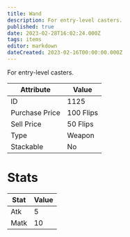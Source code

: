 ```yaml
---
title: Wand
description: For entry-level casters.
published: true
date: 2023-02-28T16:02:24.000Z
tags: items
editor: markdown
dateCreated: 2023-02-16T00:00:00.000Z
---
```


For entry-level casters.

|Attribute|Value|
|-|-|
|ID|1125|
|Purchase Price|100 Flips|
|Sell Price|50 Flips|
|Type|Weapon|
|Stackable|No|

# Stats
|Stat|Value|
|-|-|
|Atk|5|
|Matk|10|

